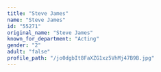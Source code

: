 ```yaml
---
title: "Steve James"
name: "Steve James"
id: "55271"
original_name: "Steve James"
known_for_department: "Acting"
gender: "2"
adult: "false"
profile_path: "/jo0dgbIt8FaXZG1xz5VhMj47B9B.jpg"
---
```

